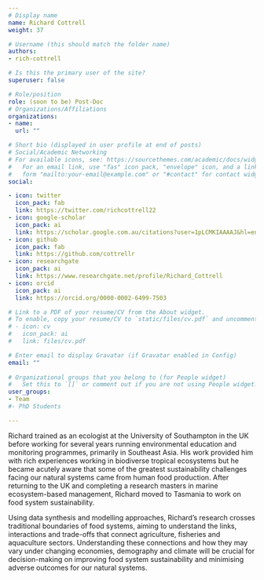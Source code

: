 ```yaml
---
# Display name
name: Richard Cottrell
weight: 37

# Username (this should match the folder name)
authors:
- rich-cottrell

# Is this the primary user of the site?
superuser: false

# Role/position
role: (soon to be) Post-Doc
# Organizations/Affiliations
organizations:
- name: 
  url: ""

# Short bio (displayed in user profile at end of posts)
# Social/Academic Networking
# For available icons, see: https://sourcethemes.com/academic/docs/widgets/#icons
#   For an email link, use "fas" icon pack, "envelope" icon, and a link in the
#   form "mailto:your-email@example.com" or "#contact" for contact widget.
social:

- icon: twitter
  icon_pack: fab
  link: https://twitter.com/richcottrell22
- icon: google-scholar
  icon_pack: ai
  link: https://scholar.google.com.au/citations?user=1pLCMKIAAAAJ&hl=en
- icon: github
  icon_pack: fab
  link: https://github.com/cottrellr
- icon: researchgate
  icon_pack: ai
  link: https://www.researchgate.net/profile/Richard_Cottrell
- icon: orcid
  icon_pack: ai
  link: https://orcid.org/0000-0002-6499-7503

# Link to a PDF of your resume/CV from the About widget.
# To enable, copy your resume/CV to `static/files/cv.pdf` and uncomment the lines below.  
# - icon: cv
#   icon_pack: ai
#   link: files/cv.pdf

# Enter email to display Gravatar (if Gravatar enabled in Config)
email: ""
  
# Organizational groups that you belong to (for People widget)
#   Set this to `[]` or comment out if you are not using People widget.  
user_groups:
- Team
#- PhD Students

---
```


Richard trained as an ecologist at the University of Southampton in the UK before working for several years running environmental education and monitoring programmes, primarily in Southeast Asia. His work provided him with rich experiences working in biodiverse tropical ecosystems but he became acutely aware that some of the greatest sustainability challenges facing our natural systems came from human food production. After returning to the UK and completing a research masters in marine ecosystem-based management, Richard moved to Tasmania to work on food system sustainability.

Using data synthesis and modelling approaches, Richard’s research crosses traditional boundaries of food systems, aiming to understand the links, interactions and trade-offs that connect agriculture, fisheries and aquaculture sectors. Understanding these connections and how they may vary under changing economies, demography and climate will be crucial for decision-making on improving food system sustainability and minimising adverse outcomes for our natural systems.